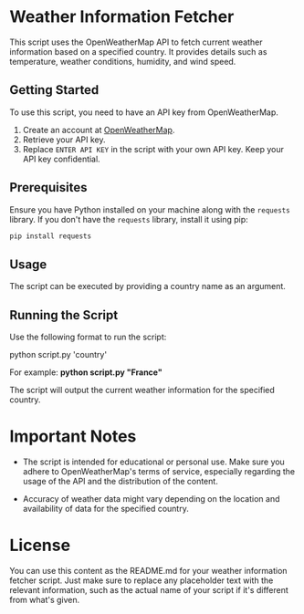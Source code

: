 # Weather Information Fetcher

This script uses the OpenWeatherMap API to fetch current weather information based on a specified country. It provides details such as temperature, weather conditions, humidity, and wind speed.

## Getting Started

To use this script, you need to have an API key from OpenWeatherMap.

1. Create an account at [OpenWeatherMap](https://openweathermap.org/).
2. Retrieve your API key.
3. Replace `ENTER API KEY` in the script with your own API key. Keep your API key confidential.

## Prerequisites

Ensure you have Python installed on your machine along with the `requests` library. If you don't have the `requests` library, install it using pip:

```bash
pip install requests
```

## Usage
The script can be executed by providing a country name as an argument.

## Running the Script

Use the following format to run the script:

python script.py 'country'

For example:
**python script.py "France"**

The script will output the current weather information for the specified country.

# Important Notes

* The script is intended for educational or personal use. Make sure you adhere to OpenWeatherMap's terms of service, especially regarding the usage of the API and the distribution of the content.

* Accuracy of weather data might vary depending on the location and availability of data for the specified country.

# License

You can use this content as the README.md for your weather information fetcher script. Just make sure to replace any placeholder text with the relevant information, such as the actual name of your script if it's different from what's given.

